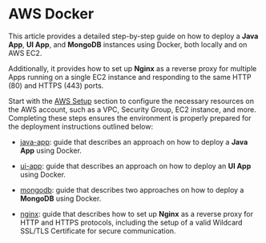 # AWS Docker

This article provides a detailed step-by-step guide on how to deploy a **Java App**, **UI App**, and **MongoDB** instances using Docker, both locally and on AWS EC2.

Additionally, it provides how to set up **Nginx** as a reverse proxy for multiple Apps running on a single EC2 instance and responding to the same HTTP (80) and HTTPS (443) ports.

Start with the [AWS Setup](https://github.com/erebelo/aws-docker/tree/main/setup) section to configure the necessary resources on the AWS account, such as a VPC, Security Group, EC2 instance, and more. Completing these steps ensures the environment is properly prepared for the deployment instructions outlined below:

- [java-app](https://github.com/erebelo/aws-docker/tree/main/java-app): guide that describes an approach on how to deploy a **Java App** using Docker.

- [ui-app](https://github.com/erebelo/aws-docker/tree/main/ui-app): guide that describes an approach on how to deploy an **UI App** using Docker.

- [mongodb](https://github.com/erebelo/aws-docker/tree/main/mongodb): guide that describes two approaches on how to deploy a **MongoDB** using Docker.

- [nginx](https://github.com/erebelo/aws-docker/tree/main/nginx): guide that describes how to set up **Nginx** as a reverse proxy for HTTP and HTTPS protocols, including the setup of a valid Wildcard SSL/TLS Certificate for secure communication.
